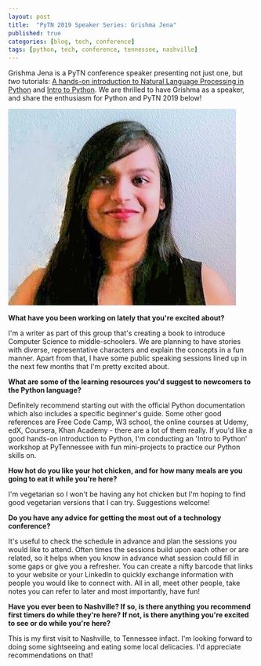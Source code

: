 ```yaml
---
layout: post
title:  "PyTN 2019 Speaker Series: Grishma Jena"
published: true
categories: [blog, tech, conference]
tags: [python, tech, conference, tennessee, nashville]
---
```

Grishma Jena is a PyTN conference speaker presenting not just one, but *two* tutorials: [A hands-on introduction to Natural Language Processing in Python](https://www.pytennessee.org/talks/a-handson-introduction-to-natural-language-processing-in-python "A hands-on introduction to Natural Language Processing in Python") and [Intro to Python](https://www.pytennessee.org/talks/intro-to-python "Intro to Python"). We are thrilled to have Grishma as a speaker, and share the enthusiasm for Python and PyTN 2019 below!

![Grishma Jena](/static/img/2019-speakers/grishma_jena.jpg)

**What have you been working on lately that you're excited about?**

I'm a writer as part of this group that's creating a book to introduce Computer Science to middle-schoolers. We are planning to have stories with diverse, representative characters and explain the concepts in a fun manner. Apart from that, I have some public speaking sessions lined up in the next few months that I'm pretty excited about.

**What are some of the learning resources you'd suggest to newcomers to the Python language?**

Definitely recommend starting out with the official Python documentation which also includes a specific beginner's guide. Some other good references are Free Code Camp, W3 school, the online courses at Udemy, edX, Coursera, Khan Academy - there are a lot of them really. If you'd like a good hands-on introduction to Python, I'm conducting an 'Intro to Python' workshop at PyTennessee with fun mini-projects to practice our Python skills on.

**How hot do you like your hot chicken, and for how many meals are you going to eat it while you're here?**

I'm vegetarian so I won't be having any hot chicken but I'm hoping to find good vegetarian versions that I can try. Suggestions welcome!

**Do you have any advice for getting the most out of a technology conference?**

It's useful to check the schedule in advance and plan the sessions you would like to attend. Often times the sessions build upon each other or are related, so it helps when you know in advance what session could fill in some gaps or give you a refresher. You can create a nifty barcode that links to your website or your LinkedIn to quickly exchange information with people you would like to connect with. All in all, meet other people, take notes you can refer to later and most importantly, have fun! 

**Have you ever been to Nashville? If so, is there anything you recommend first timers do while they're here? If not, is there anything you're excited to see or do while you're here?**

This is my first visit to Nashville, to Tennessee infact. I'm looking forward to doing some 
sightseeing and eating some local delicacies. I'd appreciate recommendations on that! 
